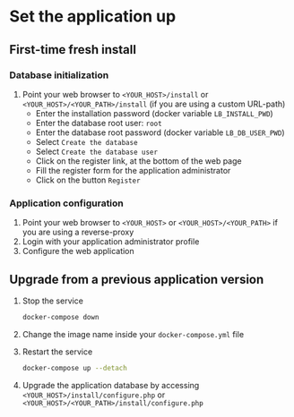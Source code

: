 # Set the application up

## First-time fresh install

### Database initialization

1. Point your web browser to `<YOUR_HOST>/install` or `<YOUR_HOST>/<YOUR_PATH>/install`
(if you are using a custom URL-path)
   - Enter the installation password (docker variable `LB_INSTALL_PWD`)
   - Enter the database root user: `root`
   - Enter the database root password (docker variable `LB_DB_USER_PWD`)
   - Select `Create the database`
   - Select `Create the database user`
   - Click on the register link, at the bottom of the web page
   - Fill the register form for the application administrator
   - Click on the button `Register`

### Application configuration

1. Point your web browser to `<YOUR_HOST>` or `<YOUR_HOST>/<YOUR_PATH>`
if you are using a reverse-proxy
1. Login with your application administrator profile
1. Configure the web application

## Upgrade from a previous application version

1. Stop the service

   ```sh
   docker-compose down
   ```

1. Change the image name inside your `docker-compose.yml` file
1. Restart the service

   ```sh
   docker-compose up --detach
   ```

1. Upgrade the application database by accessing
`<YOUR_HOST>/install/configure.php` or
`<YOUR_HOST>/<YOUR_PATH>/install/configure.php`
